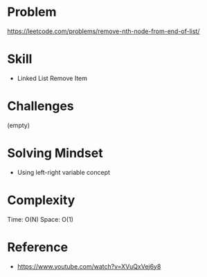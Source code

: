 
# Problem
https://leetcode.com/problems/remove-nth-node-from-end-of-list/

# Skill
- Linked List Remove Item

# Challenges
(empty)

# Solving Mindset
- Using left-right variable concept

# Complexity
Time: O(N)
Space: O(1)

# Reference
- https://www.youtube.com/watch?v=XVuQxVej6y8
